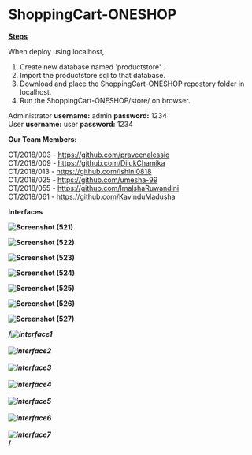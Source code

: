 # ShoppingCart-ONESHOP

<b><u>Steps</u></b>

When deploy using localhost,

1. Create new database named 'productstore' .
2. Import the productstore.sql to that database.
3. Download and place the ShoppingCart-ONESHOP repostory folder in localhost.
4. Run the ShoppingCart-ONESHOP/store/ on browser.

Administrator <b>username:</b> admin <b>password:</b> 1234 <br/>
User <b>username:</b> user <b>password:</b> 1234


<b>Our Team Members:</b>

CT/2018/003 - https://github.com/praveenalessio <br/>
CT/2018/009 - https://github.com/DilukChamika <br/>
CT/2018/013 - https://github.com/Ishini0818 <br/>
CT/2018/025 - https://github.com/umesha-99 <br/>
CT/2018/055 - https://github.com/ImalshaRuwandini <br/>
CT/2018/061 - https://github.com/KavinduMadusha <br/>


<b>Interfaces<b>
  
  ![Screenshot (521)](https://github.com/Ishini0818/ShoppingCart-ONESHOP/assets/101697017/86e94ecc-5a6d-4ba5-9aa0-b1aa56166564) <br>
  
![Screenshot (522)](https://github.com/Ishini0818/ShoppingCart-ONESHOP/assets/101697017/9873de88-12c8-4320-93d1-9b1a5be0d34c) <br>

![Screenshot (523)](https://github.com/Ishini0818/ShoppingCart-ONESHOP/assets/101697017/60824c96-feeb-42c9-8da9-bdcd9055bda7) <br>

 ![Screenshot (524)](https://github.com/Ishini0818/ShoppingCart-ONESHOP/assets/101697017/55af08b1-42c2-40fb-b963-d3fe4e69c0b7) <br>
 
![Screenshot (525)](https://github.com/Ishini0818/ShoppingCart-ONESHOP/assets/101697017/ebe49b30-da1c-46d7-801c-7f2488d3c23e) <br>

![Screenshot (526)](https://github.com/Ishini0818/ShoppingCart-ONESHOP/assets/101697017/c898dde4-2b7a-4dae-8672-e04391b21556) <br>

![Screenshot (527)](https://github.com/Ishini0818/ShoppingCart-ONESHOP/assets/101697017/25e30934-6c38-4e69-999f-d750bf05514e) <br>


  /*<img src="https://i.im.ge/2023/01/13/sO1xDm.Screenshot-521.png" alt="interface1"></br></br>
  <img src="https://i.im.ge/2023/01/13/sO1gNT.Screenshot-522.png" alt="interface2"></br></br>
  <img src="https://i.im.ge/2023/01/13/sO209L.Screenshot-523.png" alt="interface3"></br></br>
  <img src="https://i.im.ge/2023/01/13/sO18Vc.Screenshot-524.png" alt="interface4"></br></br>
  <img src="https://i.im.ge/2023/01/13/sO2jQx.Screenshot-525.png" alt="interface5"></br></br>
  <img src="https://i.im.ge/2023/01/13/sO2CFF.Screenshot-526.png" alt="interface6"></br></br>
  <img src="https://i.im.ge/2023/01/13/sO2xR9.Screenshot-527.png" alt="interface7"></br>*/
